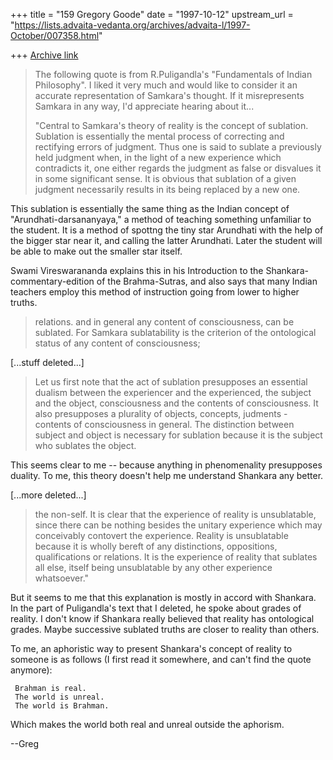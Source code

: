 +++
title = "159 Gregory Goode"
date = "1997-10-12"
upstream_url = "https://lists.advaita-vedanta.org/archives/advaita-l/1997-October/007358.html"

+++
[Archive link](https://lists.advaita-vedanta.org/archives/advaita-l/1997-October/007358.html)

> The following quote is from  R.Puligandla's "Fundamentals of Indian
> Philosophy". I liked it very much and would like to consider it an accurate
> representation of  Samkara's thought. If it misrepresents Samkara in any
> way, I'd appreciate hearing about it...
>
> "Central to Samkara's theory of reality is the concept of sublation.
> Sublation is essentially the mental process of correcting and rectifying
> errors of judgment. Thus one is said to sublate a previously held judgment
> when, in the light of a new experience which contradicts it, one either
> regards the judgment as false or disvalues it in some significant sense. It
> is obvious that sublation of a given judgment necessarily results in its
> being replaced by a new one.

This sublation is essentially the same thing as the Indian concept of
"Arundhati-darsananyaya," a method of teaching something unfamiliar to
the student.  It is a method of spottng the tiny star Arundhati with
the help of the bigger star near it, and calling the latter Arundhati.
Later the student will be able to make out the smaller star itself.

Swami Vireswarananda explains this in his Introduction to the
Shankara-commentary-edition of the Brahma-Sutras, and also says that
many Indian teachers employ this method of instruction going from
lower to higher truths.

> relations. and in general any content of consciousness, can be sublated.
> For Samkara sublatability is the criterion of the ontological status of any
> content of consciousness;

[...stuff deleted...]

> Let us first note that the act of sublation presupposes an essential
> dualism between the experiencer and the experienced, the subject and the
> object, consciousness and the contents of consciousness. It also
> presupposes a plurality of objects, concepts, judments - contents of
> consciousness in general. The distinction between subject and object is
> necessary for sublation because it is the subject who sublates the object.

This seems clear to me -- because anything in phenomenality
presupposes duality.  To me, this theory doesn't help me understand
Shankara any better.

[...more deleted...]

> the non-self. It is clear that the experience of reality is unsublatable,
> since there can be nothing besides the unitary experience which may
> conceivably contovert the experience. Reality is unsublatable because it is
> wholly bereft of any distinctions, oppositions, qualifications or
> relations. It is the experience of reality that sublates all else, itself
> being unsublatable by any other experience whatsoever."

But it seems to me that this explanation is mostly in accord with
Shankara.  In the part of Puligandla's text that I deleted, he spoke
about grades of reality.  I don't know if Shankara really believed
that reality has ontological grades.  Maybe successive sublated truths
are closer to reality than others.

To me, an aphoristic way to present Shankara's concept of reality to
someone is as follows (I first read it somewhere, and can't find the
quote anymore):

     Brahman is real.
     The world is unreal.
     The world is Brahman.

Which makes the world both real and unreal outside the aphorism.

--Greg


